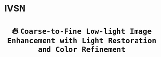 # IVSN
# <p align=center> :fire: `Coarse-to-Fine Low-light Image Enhancement with Light Restoration and Color Refinement`</p>
